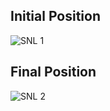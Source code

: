 ## Initial Position
![SNL 1](https://user-images.githubusercontent.com/67890511/161424247-61125cfd-f082-480a-8bca-226703803f74.png)

## Final Position
![SNL 2](https://user-images.githubusercontent.com/67890511/161424192-003a8e0b-7215-45e7-8ba3-7e41175561b9.png)
